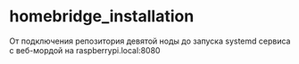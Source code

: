 # homebridge_installation
От подключения репозитория девятой ноды до запуска systemd сервиса с веб-мордой на raspberrypi.local:8080
